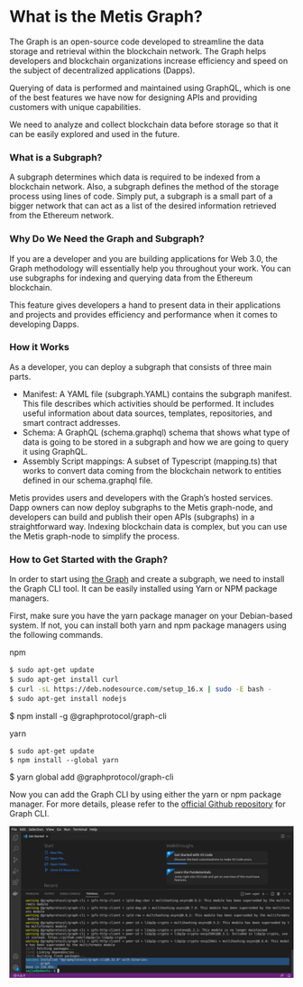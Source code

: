 # What is the Metis Graph?

The Graph is an open-source code developed to streamline the data storage and retrieval within the blockchain network. The Graph helps developers and blockchain organizations increase efficiency and speed on the subject of decentralized applications (Dapps).

Querying of data is performed and maintained using GraphQL, which is one of the best features we have now for designing APIs and providing customers with unique capabilities.

We need to analyze and collect blockchain data before storage so that it can be easily explored and used in the future.

### What is a Subgraph? <a href="#_z1mf3ffm26t0" id="_z1mf3ffm26t0"></a>

A subgraph determines which data is required to be indexed from a blockchain network. Also, a subgraph defines the method of the storage process using lines of code. Simply put, a subgraph is a small part of a bigger network that can act as a list of the desired information retrieved from the Ethereum network.

### Why Do We Need the Graph and Subgraph? <a href="#_beirav397hxg" id="_beirav397hxg"></a>

If you are a developer and you are building applications for Web 3.0, the Graph methodology will essentially help you throughout your work. You can use subgraphs for indexing and querying data from the Ethereum blockchain.

This feature gives developers a hand to present data in their applications and projects and provides efficiency and performance when it comes to developing Dapps.

### How it Works <a href="#_dmur7zkdni9b" id="_dmur7zkdni9b"></a>

As a developer, you can deploy a subgraph that consists of three main parts.

* Manifest: A YAML file (subgraph.YAML) contains the subgraph manifest. This file describes which activities should be performed. It includes useful information about data sources, templates, repositories, and smart contract addresses.
* Schema: A GraphQL (schema.graphql) schema that shows what type of data is going to be stored in a subgraph and how we are going to query it using GraphQL.
* Assembly Script mappings: A subset of Typescript (mapping.ts) that works to convert data coming from the blockchain network to entities defined in our schema.graphql file.

Metis provides users and developers with the Graph’s hosted services. Dapp owners can now deploy subgraphs to the Metis graph-node, and developers can build and publish their open APIs (subgraphs) in a straightforward way. Indexing blockchain data is complex, but you can use the Metis graph-node to simplify the process.

### How to Get Started with the Graph? <a href="#_fl9e765nais6" id="_fl9e765nais6"></a>

In order to start using [the Graph](https://thegraph.com/docs/en/developer/define-subgraph-hosted/) and create a subgraph, we need to install the Graph CLI tool. It can be easily installed using Yarn or NPM package managers.

First, make sure you have the yarn package manager on your Debian-based system. If not, you can install both yarn and npm package managers using the following commands.

npm

```bash
$ sudo apt-get update
$ sudo apt-get install curl
$ curl -sL https://deb.nodesource.com/setup_16.x | sudo -E bash -
$ sudo apt-get install nodejs
```

$ npm install -g @graphprotocol/graph-cli

yarn

```
$ sudo apt-get update
$ npm install --global yarn
```

$ yarn global add @graphprotocol/graph-cli

Now you can add the Graph CLI by using either the yarn or npm package manager. For more details, please refer to the [official Github repository](https://github.com/graphprotocol/graph-cli) for Graph CLI.





![](<../../.gitbook/assets/0 (2) (1) (1)>)
